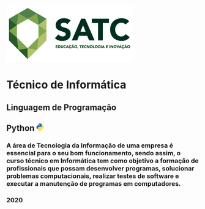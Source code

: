 ![logo satc](https://github.com/DedeApenas/infosatc-lp-avaliativo-01/blob/master/unnamed.png)

# Técnico de Informática
## Linguagem de Programação
## Python         ![gif python](https://github.com/DedeApenas/infosatc-lp-avaliativo-01/blob/master/picasion.com_9e88b953c64c564a82538a8c473daf95.gif) 
### A área de Tecnologia da Informação de uma empresa é essencial para o seu bom funcionamento, sendo assim, o curso técnico em Informática tem como objetivo a formação de profissionais que possam desenvolver programas, solucionar problemas computacionais, realizar testes de software e executar a manutenção de programas em computadores.
### 2020
